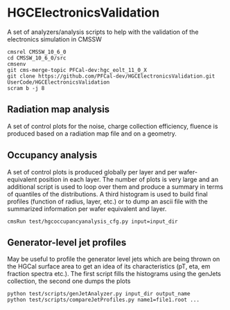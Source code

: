 # HGCElectronicsValidation
A set of analyzers/analysis scripts to help with the validation of the electronics simulation in CMSSW

```
cmsrel CMSSW_10_6_0
cd CMSSW_10_6_0/src
cmsenv
git cms-merge-topic PFCal-dev:hgc_eolt_11_0_X
git clone https://github.com/PFCal-dev/HGCElectronicsValidation.git UserCode/HGCElectronicsValidation
scram b -j 8
```

## Radiation map analysis

A set of control plots for the noise, charge collection efficiency, fluence is produced based on a radiation map file
and on a geometry.

## Occupancy analysis

A set of control plots is produced globally per layer and per wafer-equivalent position in each layer.
The number of plots is very large and an additional script is used to loop over them
and produce a summary in terms of quantiles of the distributions.
A third histogram is used to build final profiles (function of radius, layer, etc.)
or to dump an ascii file with the summarized information per wafer equivalent and layer.

```
cmsRun test/hgcoccupancyanalysis_cfg.py input=input_dir
```

## Generator-level jet profiles

May be useful to profile the generator level jets which are being thrown on the HGCal surface area
to get an idea of its characteristics (pT, eta, em fraction spectra etc.).
The first script fills the histograms using the genJets collection, the second one dumps the plots

```
python test/scripts/genJetAnalyzer.py input_dir output_name
python test/scripts/compareJetProfiles.py name1=file1.root ...
```
